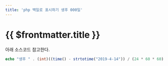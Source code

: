 ```yaml
---
title: 'php 백일로 표시하기 생후 000일'
---
```


# {{ $frontmatter.title }}

아래 소스코드 참고한다.

```php
echo "생후 " . (int)((time() - strtotime("2019-4-14")) / (24 * 60 * 60) + 1) . "일";
```